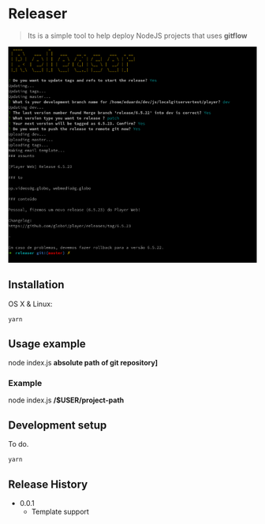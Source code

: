 # Releaser
> Its is a simple tool to help deploy NodeJS projects that uses **gitflow**

![](print.png)

## Installation

OS X & Linux:

```sh
yarn
```

## Usage example

node index.js **absolute path of git repository]**

### Example

node index.js **/$USER/project-path**

## Development setup

To do.

```sh
yarn
```

## Release History

* 0.0.1
  * Template support